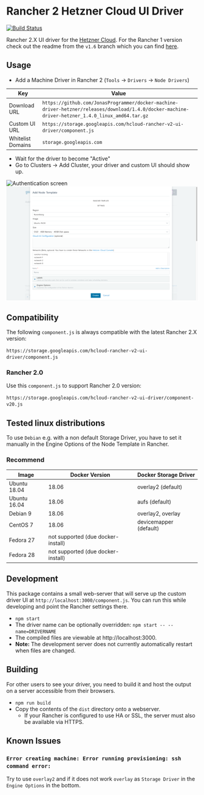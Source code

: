 # Rancher 2 Hetzner Cloud UI Driver

[![Build Status](https://travis-ci.org/mxschmitt/ui-driver-hetzner.svg?branch=master)](https://travis-ci.org/mxschmitt/ui-driver-hetzner)

Rancher 2.X UI driver for the [Hetzner Cloud](https://www.hetzner.de/cloud). For the Rancher 1 version check out the readme from the `v1.6` branch which you can find [here](https://github.com/mxschmitt/ui-driver-hetzner/blob/v1.6/README.md).

## Usage

* Add a Machine Driver in Rancher 2 (`Tools` -> `Drivers` -> `Node Drivers`)

| Key | Value |
| --- | ----- |
| Download URL | `https://github.com/JonasProgrammer/docker-machine-driver-hetzner/releases/download/1.4.0/docker-machine-driver-hetzner_1.4.0_linux_amd64.tar.gz` |
| Custom UI URL | `https://storage.googleapis.com/hcloud-rancher-v2-ui-driver/component.js` |
| Whitelist Domains |  `storage.googleapis.com` |

* Wait for the driver to become "Active"
* Go to Clusters -> Add Cluster, your driver and custom UI should show up.

![Authentication screen](docs/authentication-screen.png)
![Configuration screen](docs/configuration-screen.png)

## Compatibility

The following `component.js` is always compatible with the latest Rancher 2.X version:

`https://storage.googleapis.com/hcloud-rancher-v2-ui-driver/component.js`

### Rancher 2.0

Use this `component.js` to support Rancher 2.0 version:

`https://storage.googleapis.com/hcloud-rancher-v2-ui-driver/component-v20.js`

## Tested linux distributions

To use `Debian` e.g. with a non default Storage Driver, you have to set it manually in the Engine Options of the Node Template in Rancher.

### Recommend

| Image        | Docker Version                     | Docker Storage Driver  |
|--------------|------------------------------------|------------------------|
| Ubuntu 18.04 | 18.06                              | overlay2 (default)     |
| Ubuntu 16.04 | 18.06                              | aufs (default)         |
| Debian 9     | 18.06                              | overlay2, overlay      |
| CentOS 7     | 18.06                              | devicemapper (default) |
| Fedora 27    | not supported (due docker-install) |                        |
| Fedora 28    | not supported (due docker-install) |                        |

## Development

This package contains a small web-server that will serve up the custom driver UI at `http://localhost:3000/component.js`. You can run this while developing and point the Rancher settings there.
* `npm start`
* The driver name can be optionally overridden: `npm start -- --name=DRIVERNAME`
* The compiled files are viewable at http://localhost:3000.
* **Note:** The development server does not currently automatically restart when files are changed.

## Building

For other users to see your driver, you need to build it and host the output on a server accessible from their browsers.

* `npm run build`
* Copy the contents of the `dist` directory onto a webserver.
  * If your Rancher is configured to use HA or SSL, the server must also be available via HTTPS.

## Known Issues

### `Error creating machine: Error running provisioning: ssh command error:`

Try to use `overlay2` and if it does not work `overlay` as `Storage Driver` in the `Engine Options` in the bottom.